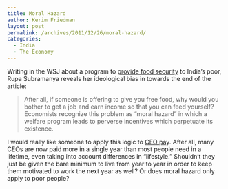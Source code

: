 ```yaml
---
title: Moral Hazard
author: Kerim Friedman
layout: post
permalink: /archives/2011/12/26/moral-hazard/
categories:
  - India
  - The Economy
---
```

Writing in the WSJ about a program to <a href="http://blogs.wsj.com/indiarealtime/2011/12/26/economics-journal-the-right-to-rotting-food-inefficiently-delivered/?mod=WSJBlog&#038;utm_source=twitterfeed&#038;utm_medium=twitter" onclick="_gaq.push(['_trackEvent', 'outbound-article', 'http://blogs.wsj.com/indiarealtime/2011/12/26/economics-journal-the-right-to-rotting-food-inefficiently-delivered/?mod=WSJBlog&utm_source=twitterfeed&utm_medium=twitter', 'provide food security']);" >provide food security</a> to India&#8217;s poor, Rupa Subramanya reveals her ideological bias in towards the end of the article:

> After all, if someone is offering to give you free food, why would you bother to get a job and earn income so that you can feed yourself? Economists recognize this problem as “moral hazard” in which a welfare program leads to perverse incentives which perpetuate its existence.

I would really like someone to apply this logic to <a href="http://www.aflcio.org/corporatewatch/paywatch/" onclick="_gaq.push(['_trackEvent', 'outbound-article', 'http://www.aflcio.org/corporatewatch/paywatch/', 'CEO pay']);" >CEO pay</a>. After all, many CEOs are now paid more in a single year than most people need in a lifetime, even taking into account differences in &#8220;lifestyle.&#8221; Shouldn&#8217;t they just be given the bare minimum to live from year to year in order to keep them motivated to work the next year as well? Or does moral hazard only apply to poor people?

